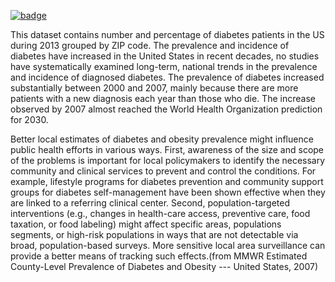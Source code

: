 <a className="gh-badge" href="https://datahub.io/core/diagnosed-diabetes-prevalence"><img src="https://badgen.net/badge/icon/View%20on%20datahub.io/orange?icon=https://datahub.io/datahub-cube-badge-icon.svg&label&scale=1.25" alt="badge" /></a>

This dataset contains number and percentage of diabetes patients in the US during 2013 grouped by ZIP code. The prevalence and incidence of diabetes have increased in the United States in recent decades, no studies have systematically examined long-term, national trends in the prevalence and incidence of diagnosed diabetes. The prevalence of diabetes increased substantially between 2000 and 2007, mainly because there are more patients with a new diagnosis each year than those who die. The increase observed by 2007 almost reached the World Health Organization prediction for 2030.

Better local estimates of diabetes and obesity prevalence might influence public health efforts in various ways. First, awareness of the size and scope of the problems is important for local policymakers to identify the necessary community and clinical services to prevent and control the conditions. For example, lifestyle programs for diabetes prevention and community support groups for diabetes self-management have been shown effective when they are linked to a referring clinical center. Second, population-targeted interventions (e.g., changes in health-care access, preventive care, food taxation, or food labeling) might affect specific areas, populations segments, or high-risk populations in ways that are not detectable via broad, population-based surveys. More sensitive local area surveillance can provide a better means of tracking such effects.(from MMWR Estimated County-Level Prevalence of Diabetes and Obesity --- United States, 2007)
